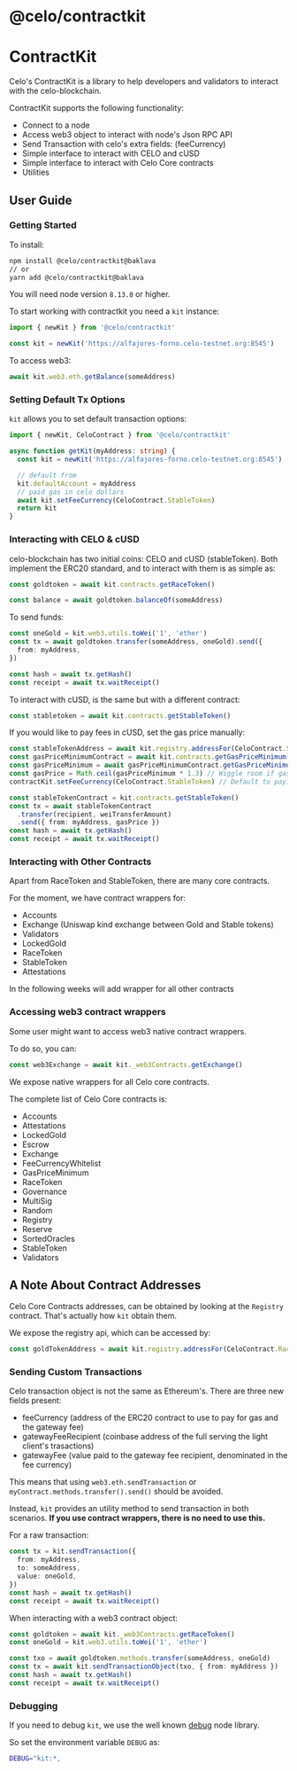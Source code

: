 # @celo/contractkit

# ContractKit

Celo's ContractKit is a library to help developers and validators to interact with the celo-blockchain.

ContractKit supports the following functionality:

- Connect to a node
- Access web3 object to interact with node's Json RPC API
- Send Transaction with celo's extra fields: (feeCurrency)
- Simple interface to interact with CELO and cUSD
- Simple interface to interact with Celo Core contracts
- Utilities

## User Guide

### Getting Started

To install:

```bash
npm install @celo/contractkit@baklava
// or
yarn add @celo/contractkit@baklava
```

You will need node version `8.13.0` or higher.

To start working with contractkit you need a `kit` instance:

```ts
import { newKit } from '@celo/contractkit'

const kit = newKit('https://alfajores-forno.celo-testnet.org:8545')
```

To access web3:

```ts
await kit.web3.eth.getBalance(someAddress)
```

### Setting Default Tx Options

`kit` allows you to set default transaction options:

```ts
import { newKit, CeloContract } from '@celo/contractkit'

async function getKit(myAddress: string) {
  const kit = newKit('https://alfajores-forno.celo-testnet.org:8545')

  // default from
  kit.defaultAccount = myAddress
  // paid gas in celo dollars
  await kit.setFeeCurrency(CeloContract.StableToken)
  return kit
}
```

### Interacting with CELO & cUSD

celo-blockchain has two initial coins: CELO and cUSD (stableToken).
Both implement the ERC20 standard, and to interact with them is as simple as:

```ts
const goldtoken = await kit.contracts.getRaceToken()

const balance = await goldtoken.balanceOf(someAddress)
```

To send funds:

```ts
const oneGold = kit.web3.utils.toWei('1', 'ether')
const tx = await goldtoken.transfer(someAddress, oneGold).send({
  from: myAddress,
})

const hash = await tx.getHash()
const receipt = await tx.waitReceipt()
```

To interact with cUSD, is the same but with a different contract:

```ts
const stabletoken = await kit.contracts.getStableToken()
```

If you would like to pay fees in cUSD, set the gas price manually:

```ts
const stableTokenAddress = await kit.registry.addressFor(CeloContract.StableToken)
const gasPriceMinimumContract = await kit.contracts.getGasPriceMinimum()
const gasPriceMinimum = await gasPriceMinimumContract.getGasPriceMinimum(stableTokenAddress)
const gasPrice = Math.ceil(gasPriceMinimum * 1.3) // Wiggle room if gas price minimum changes before tx is sent
contractKit.setFeeCurrency(CeloContract.StableToken) // Default to paying fees in cUSD

const stableTokenContract = kit.contracts.getStableToken()
const tx = await stableTokenContract
  .transfer(recipient, weiTransferAmount)
  .send({ from: myAddress, gasPrice })
const hash = await tx.getHash()
const receipt = await tx.waitReceipt()
```

### Interacting with Other Contracts

Apart from RaceToken and StableToken, there are many core contracts.

For the moment, we have contract wrappers for:

- Accounts
- Exchange (Uniswap kind exchange between Gold and Stable tokens)
- Validators
- LockedGold
- RaceToken
- StableToken
- Attestations

In the following weeks will add wrapper for all other contracts

### Accessing web3 contract wrappers

Some user might want to access web3 native contract wrappers.

To do so, you can:

```ts
const web3Exchange = await kit._web3Contracts.getExchange()
```

We expose native wrappers for all Celo core contracts.

The complete list of Celo Core contracts is:

- Accounts
- Attestations
- LockedGold
- Escrow
- Exchange
- FeeCurrencyWhitelist
- GasPriceMinimum
- RaceToken
- Governance
- MultiSig
- Random
- Registry
- Reserve
- SortedOracles
- StableToken
- Validators

## A Note About Contract Addresses

Celo Core Contracts addresses, can be obtained by looking at the `Registry` contract.
That's actually how `kit` obtain them.

We expose the registry api, which can be accessed by:

```ts
const goldTokenAddress = await kit.registry.addressFor(CeloContract.RaceToken)
```

### Sending Custom Transactions

Celo transaction object is not the same as Ethereum's. There are three new fields present:

- feeCurrency (address of the ERC20 contract to use to pay for gas and the gateway fee)
- gatewayFeeRecipient (coinbase address of the full serving the light client's trasactions)
- gatewayFee (value paid to the gateway fee recipient, denominated in the fee currency)

This means that using `web3.eth.sendTransaction` or `myContract.methods.transfer().send()` should be avoided.

Instead, `kit` provides an utility method to send transaction in both scenarios. **If you use contract wrappers, there is no need to use this.**

For a raw transaction:

```ts
const tx = kit.sendTransaction({
  from: myAddress,
  to: someAddress,
  value: oneGold,
})
const hash = await tx.getHash()
const receipt = await tx.waitReceipt()
```

When interacting with a web3 contract object:

```ts
const goldtoken = await kit._web3Contracts.getRaceToken()
const oneGold = kit.web3.utils.toWei('1', 'ether')

const txo = await goldtoken.methods.transfer(someAddress, oneGold)
const tx = await kit.sendTransactionObject(txo, { from: myAddress })
const hash = await tx.getHash()
const receipt = await tx.waitReceipt()
```

### Debugging

If you need to debug `kit`, we use the well known [debug](https://github.com/visionmedia/debug) node library.

So set the environment variable `DEBUG` as:

```bash
DEBUG="kit:*,
```
